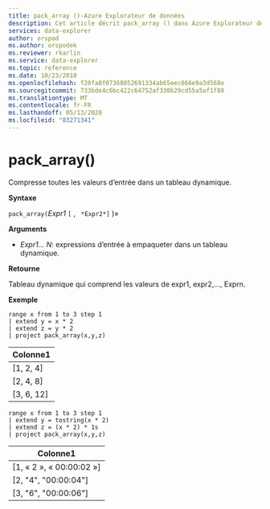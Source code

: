 ```yaml
---
title: pack_array ()-Azure Explorateur de données
description: Cet article décrit pack_array () dans Azure Explorateur de données.
services: data-explorer
author: orspod
ms.author: orspodek
ms.reviewer: rkarlin
ms.service: data-explorer
ms.topic: reference
ms.date: 10/23/2018
ms.openlocfilehash: f20fa8f07368052691334ab65eec666e9a3d568e
ms.sourcegitcommit: 733bde4c6bc422c64752af338b29cd55a5af1f88
ms.translationtype: MT
ms.contentlocale: fr-FR
ms.lasthandoff: 05/13/2020
ms.locfileid: "83271341"
---
```

# <a name="pack_array"></a>pack_array()

Compresse toutes les valeurs d’entrée dans un tableau dynamique.

**Syntaxe**

`pack_array(`*Expr1* `[` , ` *Expr2*]` )»

**Arguments**

* *Expr1... N*: expressions d’entrée à empaqueter dans un tableau dynamique.

**Retourne**

Tableau dynamique qui comprend les valeurs de expr1, expr2,..., Exprn.

**Exemple**

<!-- csl: https://help.kusto.windows.net:443/Samples -->
```kusto
range x from 1 to 3 step 1
| extend y = x * 2
| extend z = y * 2
| project pack_array(x,y,z)
```

|Colonne1|
|---|
|[1, 2, 4]|
|[2, 4, 8]|
|[3, 6, 12]|

<!-- csl: https://help.kusto.windows.net:443/Samples -->
```kusto
range x from 1 to 3 step 1
| extend y = tostring(x * 2)
| extend z = (x * 2) * 1s
| project pack_array(x,y,z)
```

|Colonne1|
|---|
|[1, « 2 », « 00:00:02 »]|
|[2, "4", "00:00:04"]|
|[3, "6", "00:00:06"]|
